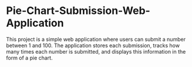 # Pie-Chart-Submission-Web-Application
This project is a simple web application where users can submit a number between 1 and 100. The application stores each submission, tracks how many times each number is submitted, and displays this information in the form of a pie chart.
